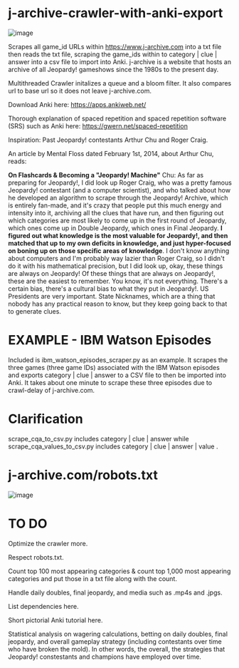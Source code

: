 # j-archive-crawler-with-anki-export
![image](https://github.com/BaileyPillon/j-archive-crawler-with-anki-export/assets/138253619/ddfb2aa9-f2dc-43d2-a1ff-7dc4327a4bbd)

Scrapes all game_id URLs within https://www.j-archive.com into a txt file then reads the txt file, scraping the game_ids within to category | clue | answer into a csv file to import into Anki. j-archive is a website that hosts an archive of all Jeopardy! gameshows since the 1980s to the present day.

Multithreaded Crawler initalizes a queue and a bloom filter. It also compares url to base url so it does not leave j-archive.com.

Download Anki here: https://apps.ankiweb.net/

Thorough explanation of spaced repetition and spaced repetition software (SRS) such as Anki here: https://gwern.net/spaced-repetition

Inspiration: Past Jeopardy! contestants Arthur Chu and Roger Craig.

An article by Mental Floss dated February 1st, 2014, about Arthur Chu, reads:

**On Flashcards & Becoming a "Jeopardy! Machine"**
Chu: As far as preparing for Jeopardy!, I did look up Roger Craig, who was a pretty famous Jeopardy! contestant (and a computer scientist), and who talked about how he developed an algorithm to scrape through the Jeopardy! Archive, which is entirely fan-made, and it's crazy that people put this much energy and intensity into it, archiving all the clues that have run, and then figuring out which categories are most likely to come up in the first round of Jeopardy, which ones come up in Double Jeopardy, which ones in Final Jeopardy. **I figured out what knowledge is the most valuable for Jeopardy!, and then matched that up to my own deficits in knowledge, and just hyper-focused on boning up on those specific areas of knowledge**. I don't know anything about computers and I'm probably way lazier than Roger Craig, so I didn't do it with his mathematical precision, but I did look up, okay, these things are always on Jeopardy! Of these things that are always on Jeopardy!, these are the easiest to remember. You know, it's not everything. There's a certain bias, there's a cultural bias to what they put in Jeopardy!. US Presidents are very important. State Nicknames, which are a thing that nobody has any practical reason to know, but they keep going back to that to generate clues.

# EXAMPLE - IBM Watson Episodes
Included is ibm_watson_episodes_scraper.py as an example. It scrapes the three games (three game IDs) associated with the IBM Watson episodes and exports category | clue | answer to a CSV file to then be imported into Anki. It takes about one minute to scrape these three episodes due to crawl-delay of j-archive.com.

# Clarification
scrape_cqa_to_csv.py includes category | clue | answer while scrape_cqa_values_to_csv.py includes category | clue | answer | value .

# j-archive.com/robots.txt
![image](https://github.com/BaileyPillon/j-archive-crawler-with-anki-export/assets/138253619/c53678b8-2f2b-455e-a3da-6f48215bbf0b)

# TO DO
Optimize the crawler more.

Respect robots.txt.

Count top 100 most appearing categories & count top 1,000 most appearing categories and put those in a txt file along with the count.

Handle daily doubles, final jeopardy, and media such as .mp4s and .jpgs.

List dependencies here.

Short pictorial Anki tutorial here.

Statistical analysis on wagering calculations, betting on daily doubles, final jeopardy, and overall gameplay strategy (including contestants over time who have broken the mold). In other words, the overall, the strategies that Jeopardy! constestants and champions have employed over time. 
